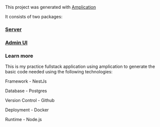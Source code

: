 This project was generated with [Amplication](https://amplication.com)

It consists of two packages:

### [Server](./server/README.md)

### [Admin UI](./admin-ui/README.md)

### Learn more

This is my practice fullstack application using amplication to generate the basic code needed using the following technologies:

Framework - NestJs

Database - Postgres

Version Control - Github

Deployment - Docker

Runtime - Node.js
